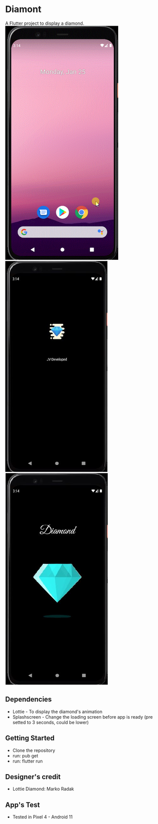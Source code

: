 # Diamont

A Flutter project to display a diamond.
![Running](https://github.com/julianoventola/Flutter-diamont/blob/master/Diamont.gif)
![Splashscreen](https://github.com/julianoventola/Flutter-diamont/blob/master/Splashscreen_diamont.JPG)
![LandPage](https://github.com/julianoventola/Flutter-diamont/blob/master/Diamont.JPG)

## Dependencies

- Lottie - To display the diamond's animation
- Splashscreen - Change the loading screen before app is ready (pre setted to 3 seconds, could be lower)

## Getting Started

- Clone the repository
- run: pub get
- run: flutter run

## Designer's credit

- Lottie Diamond: Marko Radak

## App's Test

- Tested in Pixel 4 - Android 11
